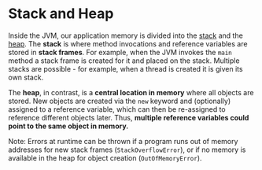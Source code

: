 # Stack and Heap
Inside the JVM, our application memory is divided into the [stack](https://en.wikipedia.org/wiki/Stack_(abstract_data_type)) and the [heap](https://en.wikipedia.org/wiki/Heap_(data_structure)). The **stack** is where method invocations and reference variables are stored in **stack frames**. For example, when the JVM invokes the `main` method a stack frame is created for it and placed on the stack. Multiple stacks are possible - for example, when a thread is created it is given its own stack.

The **heap**, in contrast, is a **central location in memory** where all objects are stored. New objects are created via the `new` keyword and (optionally) assigned to a reference variable, which can then be re-assigned to reference different objects later. Thus, **multiple reference variables could point to the same object in memory.**

Note: Errors at runtime can be thrown if a program runs out of memory addresses for new stack frames (`StackOverflowError`), or if no memory is available in the heap for object creation (`OutOfMemoryError`).